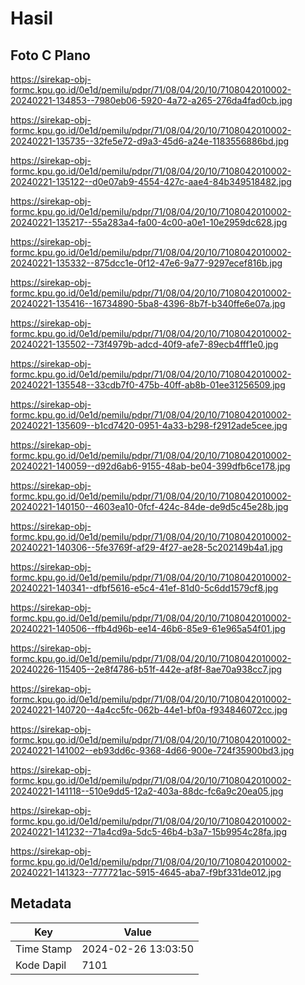 # Hasil

## Foto C Plano

https://sirekap-obj-formc.kpu.go.id/0e1d/pemilu/pdpr/71/08/04/20/10/7108042010002-20240221-134853--7980eb06-5920-4a72-a265-276da4fad0cb.jpg

https://sirekap-obj-formc.kpu.go.id/0e1d/pemilu/pdpr/71/08/04/20/10/7108042010002-20240221-135735--32fe5e72-d9a3-45d6-a24e-1183556886bd.jpg

https://sirekap-obj-formc.kpu.go.id/0e1d/pemilu/pdpr/71/08/04/20/10/7108042010002-20240221-135122--d0e07ab9-4554-427c-aae4-84b349518482.jpg

https://sirekap-obj-formc.kpu.go.id/0e1d/pemilu/pdpr/71/08/04/20/10/7108042010002-20240221-135217--55a283a4-fa00-4c00-a0e1-10e2959dc628.jpg

https://sirekap-obj-formc.kpu.go.id/0e1d/pemilu/pdpr/71/08/04/20/10/7108042010002-20240221-135332--875dcc1e-0f12-47e6-9a77-9297ecef816b.jpg

https://sirekap-obj-formc.kpu.go.id/0e1d/pemilu/pdpr/71/08/04/20/10/7108042010002-20240221-135416--16734890-5ba8-4396-8b7f-b340ffe6e07a.jpg

https://sirekap-obj-formc.kpu.go.id/0e1d/pemilu/pdpr/71/08/04/20/10/7108042010002-20240221-135502--73f4979b-adcd-40f9-afe7-89ecb4fff1e0.jpg

https://sirekap-obj-formc.kpu.go.id/0e1d/pemilu/pdpr/71/08/04/20/10/7108042010002-20240221-135548--33cdb7f0-475b-40ff-ab8b-01ee31256509.jpg

https://sirekap-obj-formc.kpu.go.id/0e1d/pemilu/pdpr/71/08/04/20/10/7108042010002-20240221-135609--b1cd7420-0951-4a33-b298-f2912ade5cee.jpg

https://sirekap-obj-formc.kpu.go.id/0e1d/pemilu/pdpr/71/08/04/20/10/7108042010002-20240221-140059--d92d6ab6-9155-48ab-be04-399dfb6ce178.jpg

https://sirekap-obj-formc.kpu.go.id/0e1d/pemilu/pdpr/71/08/04/20/10/7108042010002-20240221-140150--4603ea10-0fcf-424c-84de-de9d5c45e28b.jpg

https://sirekap-obj-formc.kpu.go.id/0e1d/pemilu/pdpr/71/08/04/20/10/7108042010002-20240221-140306--5fe3769f-af29-4f27-ae28-5c202149b4a1.jpg

https://sirekap-obj-formc.kpu.go.id/0e1d/pemilu/pdpr/71/08/04/20/10/7108042010002-20240221-140341--dfbf5616-e5c4-41ef-81d0-5c6dd1579cf8.jpg

https://sirekap-obj-formc.kpu.go.id/0e1d/pemilu/pdpr/71/08/04/20/10/7108042010002-20240221-140506--ffb4d96b-ee14-46b6-85e9-61e965a54f01.jpg

https://sirekap-obj-formc.kpu.go.id/0e1d/pemilu/pdpr/71/08/04/20/10/7108042010002-20240226-115405--2e8f4786-b51f-442e-af8f-8ae70a938cc7.jpg

https://sirekap-obj-formc.kpu.go.id/0e1d/pemilu/pdpr/71/08/04/20/10/7108042010002-20240221-140720--4a4cc5fc-062b-44e1-bf0a-f934846072cc.jpg

https://sirekap-obj-formc.kpu.go.id/0e1d/pemilu/pdpr/71/08/04/20/10/7108042010002-20240221-141002--eb93dd6c-9368-4d66-900e-724f35900bd3.jpg

https://sirekap-obj-formc.kpu.go.id/0e1d/pemilu/pdpr/71/08/04/20/10/7108042010002-20240221-141118--510e9dd5-12a2-403a-88dc-fc6a9c20ea05.jpg

https://sirekap-obj-formc.kpu.go.id/0e1d/pemilu/pdpr/71/08/04/20/10/7108042010002-20240221-141232--71a4cd9a-5dc5-46b4-b3a7-15b9954c28fa.jpg

https://sirekap-obj-formc.kpu.go.id/0e1d/pemilu/pdpr/71/08/04/20/10/7108042010002-20240221-141323--777721ac-5915-4645-aba7-f9bf331de012.jpg


## Metadata

| Key        | Value               |
| ---------- | ------------------- |
| Time Stamp | 2024-02-26 13:03:50 |
| Kode Dapil | 7101                |



